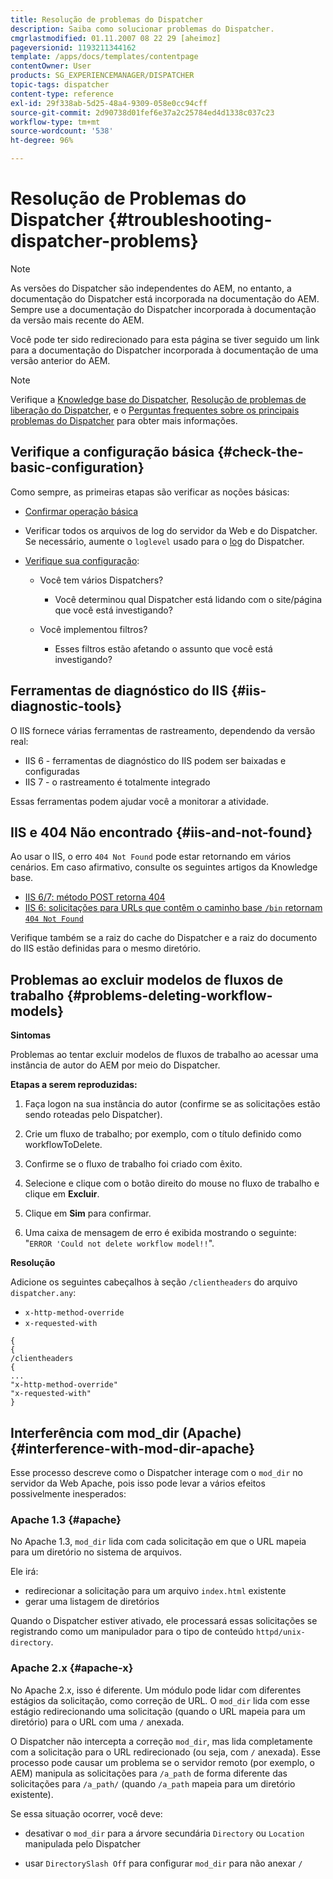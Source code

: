 ```yaml
---
title: Resolução de problemas do Dispatcher
description: Saiba como solucionar problemas do Dispatcher.
cmgrlastmodified: 01.11.2007 08 22 29 [aheimoz]
pageversionid: 1193211344162
template: /apps/docs/templates/contentpage
contentOwner: User
products: SG_EXPERIENCEMANAGER/DISPATCHER
topic-tags: dispatcher
content-type: reference
exl-id: 29f338ab-5d25-48a4-9309-058e0cc94cff
source-git-commit: 2d90738d01fef6e37a2c25784ed4d1338c037c23
workflow-type: tm+mt
source-wordcount: '538'
ht-degree: 96%

---
```


# Resolução de Problemas do Dispatcher {#troubleshooting-dispatcher-problems}

>[!NOTE]
>
>As versões do Dispatcher são independentes do AEM, no entanto, a documentação do Dispatcher está incorporada na documentação do AEM. Sempre use a documentação do Dispatcher incorporada à documentação da versão mais recente do AEM.
>
>Você pode ter sido redirecionado para esta página se tiver seguido um link para a documentação do Dispatcher incorporada à documentação de uma versão anterior do AEM.

>[!NOTE]
>
>Verifique a [Knowledge base do Dispatcher](https://helpx.adobe.com/br/experience-manager/kb/index/dispatcher.html), [Resolução de problemas de liberação do Dispatcher](https://experienceleague.adobe.com/search.html?lang=pt-BR#q=troubleshooting%20dispatcher%20flushing%20issues&amp;sort=relevancy&amp;f:el_product=[Experience%20Manager]), e o [Perguntas frequentes sobre os principais problemas do Dispatcher](dispatcher-faq.md) para obter mais informações.

## Verifique a configuração básica {#check-the-basic-configuration}

Como sempre, as primeiras etapas são verificar as noções básicas:

* [Confirmar operação básica](/help/using/dispatcher-configuration.md#confirming-basic-operation)
* Verificar todos os arquivos de log do servidor da Web e do Dispatcher. Se necessário, aumente o `loglevel` usado para o [log](/help/using/dispatcher-configuration.md#logging) do Dispatcher.

* [Verifique sua configuração](/help/using/dispatcher-configuration.md):

   * Você tem vários Dispatchers?

      * Você determinou qual Dispatcher está lidando com o site/página que você está investigando?

   * Você implementou filtros?

      * Esses filtros estão afetando o assunto que você está investigando?

## Ferramentas de diagnóstico do IIS {#iis-diagnostic-tools}

O IIS fornece várias ferramentas de rastreamento, dependendo da versão real:

* IIS 6 - ferramentas de diagnóstico do IIS podem ser baixadas e configuradas
* IIS 7 - o rastreamento é totalmente integrado

Essas ferramentas podem ajudar você a monitorar a atividade.

## IIS e 404 Não encontrado {#iis-and-not-found}

Ao usar o IIS, o erro `404 Not Found` pode estar retornando em vários cenários. Em caso afirmativo, consulte os seguintes artigos da Knowledge base.

* [IIS 6/7: método POST retorna 404](https://helpx.adobe.com/br/experience-manager/kb/IIS6IsapiFilters.html)
* [IIS 6: solicitações para URLs que contêm o caminho base `/bin` retornam `404 Not Found`](https://helpx.adobe.com/br/experience-manager/kb/RequestsToBinDirectoryFailInIIS6.html)

Verifique também se a raiz do cache do Dispatcher e a raiz do documento do IIS estão definidas para o mesmo diretório.

## Problemas ao excluir modelos de fluxos de trabalho {#problems-deleting-workflow-models}

**Sintomas**

Problemas ao tentar excluir modelos de fluxos de trabalho ao acessar uma instância de autor do AEM por meio do Dispatcher.

**Etapas a serem reproduzidas:**

1. Faça logon na sua instância do autor (confirme se as solicitações estão sendo roteadas pelo Dispatcher).
1. Crie um fluxo de trabalho; por exemplo, com o título definido como workflowToDelete.
1. Confirme se o fluxo de trabalho foi criado com êxito.
1. Selecione e clique com o botão direito do mouse no fluxo de trabalho e clique em **Excluir**.

1. Clique em **Sim** para confirmar.
1. Uma caixa de mensagem de erro é exibida mostrando o seguinte:\
   &quot;`ERROR 'Could not delete workflow model!!`&quot;.

**Resolução**

Adicione os seguintes cabeçalhos à seção `/clientheaders` do arquivo `dispatcher.any`:

* `x-http-method-override`
* `x-requested-with`

```
{  
{  
/clientheaders  
{  
...  
"x-http-method-override"  
"x-requested-with"  
}
```

## Interferência com mod_dir (Apache) {#interference-with-mod-dir-apache}

Esse processo descreve como o Dispatcher interage com o `mod_dir` no servidor da Web Apache, pois isso pode levar a vários efeitos possivelmente inesperados:

### Apache 1.3 {#apache}

No Apache 1.3, `mod_dir` lida com cada solicitação em que o URL mapeia para um diretório no sistema de arquivos.

Ele irá:

* redirecionar a solicitação para um arquivo `index.html` existente
* gerar uma listagem de diretórios

Quando o Dispatcher estiver ativado, ele processará essas solicitações se registrando como um manipulador para o tipo de conteúdo `httpd/unix-directory`.

### Apache 2.x {#apache-x}

No Apache 2.x, isso é diferente. Um módulo pode lidar com diferentes estágios da solicitação, como correção de URL. O `mod_dir` lida com esse estágio redirecionando uma solicitação (quando o URL mapeia para um diretório) para o URL com uma `/` anexada.

O Dispatcher não intercepta a correção `mod_dir`, mas lida completamente com a solicitação para o URL redirecionado (ou seja, com `/` anexada). Esse processo pode causar um problema se o servidor remoto (por exemplo, o AEM) manipula as solicitações para `/a_path` de forma diferente das solicitações para `/a_path/` (quando `/a_path` mapeia para um diretório existente).

Se essa situação ocorrer, você deve:

* desativar o `mod_dir` para a árvore secundária `Directory` ou `Location` manipulada pelo Dispatcher

* usar `DirectorySlash Off` para configurar `mod_dir` para não anexar `/`
